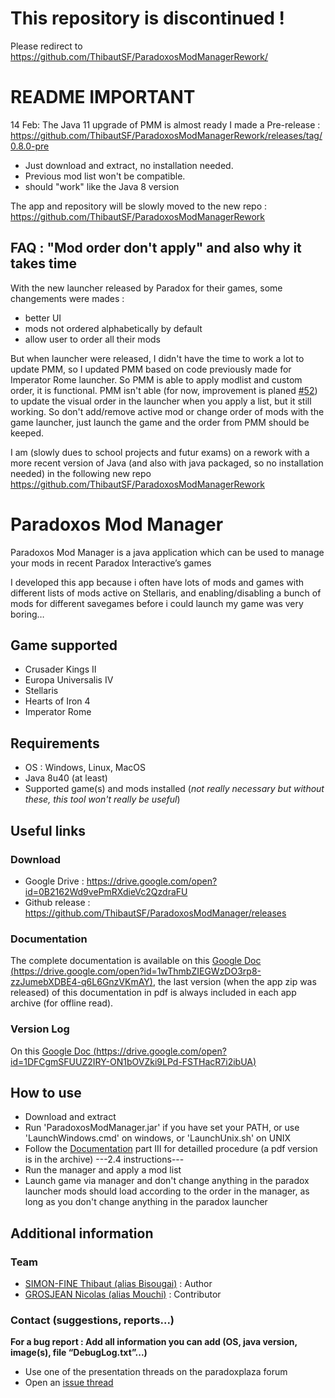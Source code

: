 # This repository is discontinued !
Please redirect to https://github.com/ThibautSF/ParadoxosModManagerRework/

# README IMPORTANT

14 Feb:
The Java 11 upgrade of PMM is almost ready
I made a Pre-release :
https://github.com/ThibautSF/ParadoxosModManagerRework/releases/tag/0.8.0-pre

- Just download and extract, no installation needed.
- Previous mod list won't be compatible.
- should "work" like the Java 8 version

The app and repository will be slowly moved to the new repo : https://github.com/ThibautSF/ParadoxosModManagerRework

## FAQ : "Mod order don't apply" and also why it takes time

With the new launcher released by Paradox for their games, some changements were mades :
- better UI
- mods not ordered alphabetically by default
- allow user to order all their mods

But when launcher were released, I didn't have the time to work a lot to update PMM, so I updated PMM based on code previously made for Imperator Rome launcher.
So PMM is able to apply modlist and custom order, it is functional.
PMM isn't able (for now, improvement is planed [#52](https://github.com/ThibautSF/ParadoxosModManager/issues/52#issue-506377801)) to update the visual order in the launcher when you apply a list, but it still working. So don't add/remove active mod or change order of mods with the game launcher, just launch the game and the order from PMM should be keeped.

I am (slowly dues to school projects and futur exams) on a rework with a more recent version of Java (and also with java packaged, so no installation needed) in the following new repo https://github.com/ThibautSF/ParadoxosModManagerRework

# Paradoxos Mod Manager
Paradoxos Mod Manager is a java application which can be used to manage your mods in recent Paradox Interactive’s games

I developed this app because i often have lots of mods and games with different lists of mods active on Stellaris, and enabling/disabling a bunch of mods for different savegames before i could launch my game was very boring…

## Game supported
* Crusader Kings II
* Europa Universalis IV
* Stellaris
* Hearts of Iron 4
* Imperator Rome

## Requirements
* OS : Windows, Linux, MacOS
* Java 8u40 (at least)
* Supported game(s) and mods installed (*not really necessary but without these, this tool won't really be useful*)

## Useful links
### Download
* Google Drive : https://drive.google.com/open?id=0B2162Wd9vePmRXdieVc2QzdraFU
* Github release : https://github.com/ThibautSF/ParadoxosModManager/releases

### Documentation
The complete documentation is available on this [Google Doc (https://drive.google.com/open?id=1wThmbZIEGWzDO3rp8-zzJumebXDBE4-q6L6GnzVKmAY)](https://drive.google.com/open?id=1wThmbZIEGWzDO3rp8-zzJumebXDBE4-q6L6GnzVKmAY), the last version (when the app zip was released) of this documentation in pdf is always included in each app archive (for offline read).

### Version Log
On this [Google Doc (https://drive.google.com/open?id=1DFCgmSFUUZ2IRY-ON1bOVZki9LPd-FSTHacR7i2ibUA)](https://drive.google.com/open?id=1DFCgmSFUUZ2IRY-ON1bOVZki9LPd-FSTHacR7i2ibUA)

## How to use
* Download and extract
* Run 'ParadoxosModManager.jar' if you have set your PATH, or use 'LaunchWindows.cmd' on windows, or 'LaunchUnix.sh' on UNIX
* Follow the [Documentation](https://drive.google.com/open?id=1wThmbZIEGWzDO3rp8-zzJumebXDBE4-q6L6GnzVKmAY) part III for detailled procedure (a pdf version is in the archive)
---2.4 instructions---
* Run the manager and apply a mod list
* Launch game via manager and don't change anything in the paradox launcher
mods should load according to the order in the manager, as long as you don't change anything in the paradox launcher


## Additional information
### Team
* [SIMON-FINE Thibaut (alias Bisougai)](https://github.com/ThibautSF) : Author
* [GROSJEAN Nicolas (alias Mouchi)](https://github.com/NicolasGrosjean) : Contributor

### Contact (suggestions, reports...)
**For a bug report : Add all information you can add (OS, java version, image(s), file “DebugLog.txt”...)**
* Use one of the presentation threads on the paradoxplaza forum
* Open an [issue thread](https://github.com/ThibautSF/ParadoxosModManager/issues)
